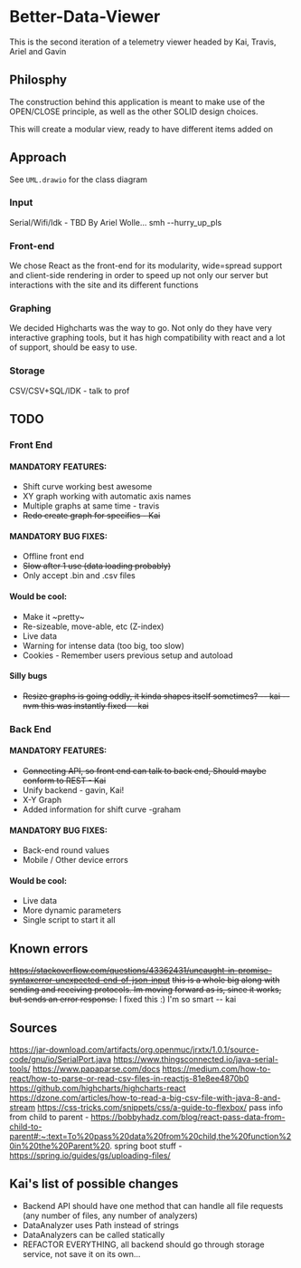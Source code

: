 # Better-Data-Viewer
This is the second iteration of a telemetry viewer headed by Kai, Travis, Ariel and Gavin

## Philosphy
The construction behind this application is meant to make use of the OPEN/CLOSE principle, as well as the other SOLID design choices.

This will create a modular view, ready to have different items added on

## Approach
See `UML.drawio` for the class diagram

### Input
Serial/Wifi/Idk - TBD By Ariel Wolle... smh --hurry_up_pls

### Front-end
We chose React as the front-end for its modularity, wide=spread support and client-side rendering in order to speed up not only our server 
but interactions with the site and its different functions

### Graphing
We decided Highcharts was the way to go. Not only do they have very interactive graphing tools, but it has high compatibility with react and
a lot of support, should be easy to use.

### Storage
CSV/CSV+SQL/IDK - talk to prof

## TODO

### Front End
#### MANDATORY FEATURES:
- Shift curve working best awesome
- XY graph working with automatic axis names
- Multiple graphs at same time - travis
- ~~Redo create graph for specifics - Kai~~

#### MANDATORY BUG FIXES:
- Offline front end
- ~~Slow after 1 use (data loading probably)~~
- Only accept .bin and .csv files

#### Would be cool:
- Make it ~pretty~
- Re-sizeable, move-able, etc (Z-index)
- Live data
- Warning for intense data (too big, too slow)
- Cookies - Remember users previous setup and autoload

#### Silly bugs
- ~~Resize graphs is going oddly, it kinda shapes itself sometimes? -- kai -- nvm this was instantly fixed -- kai~~

### Back End
#### MANDATORY FEATURES:
- ~~Connecting API, so front end can talk to back end, Should maybe conform to REST - Kai~~
- Unify backend - gavin, Kai!
- X-Y Graph
- Added information for shift curve -graham

#### MANDATORY BUG FIXES:
- Back-end round values
- Mobile / Other device errors

#### Would be cool:
- Live data
- More dynamic parameters
- Single script to start it all

## Known errors
~~https://stackoverflow.com/questions/43362431/uncaught-in-promise-syntaxerror-unexpected-end-of-json-input~~
~~this is a whole big along with sending and receiving protocols. Im moving forward as is, since it works, but sends an error response.~~
I fixed this :) I'm so smart -- kai


## Sources
https://jar-download.com/artifacts/org.openmuc/jrxtx/1.0.1/source-code/gnu/io/SerialPort.java
https://www.thingsconnected.io/java-serial-tools/
https://www.papaparse.com/docs
https://medium.com/how-to-react/how-to-parse-or-read-csv-files-in-reactjs-81e8ee4870b0
https://github.com/highcharts/highcharts-react
https://dzone.com/articles/how-to-read-a-big-csv-file-with-java-8-and-stream
https://css-tricks.com/snippets/css/a-guide-to-flexbox/
pass info from child to parent - https://bobbyhadz.com/blog/react-pass-data-from-child-to-parent#:~:text=To%20pass%20data%20from%20child,the%20function%20in%20the%20Parent%20.
spring boot stuff - https://spring.io/guides/gs/uploading-files/


## Kai's list of possible changes
- Backend API should have one method that can handle all file requests (any number of files, any number of analyzers)
- DataAnalyzer uses Path instead of strings
- DataAnalyzers can be called statically
- REFACTOR EVERYTHING, all backend should go through storage service, not save it on its own...

